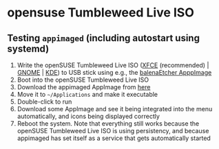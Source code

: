 # opensuse Tumbleweed Live ISO

## Testing `appimaged` (including autostart using systemd)

1. Write the openSUSE Tumbleweed Live ISO ([XFCE](https://download.opensuse.org/tumbleweed/iso/openSUSE-Tumbleweed-XFCE-Live-x86_64-Current.iso) (recommended) | [GNOME](https://download.opensuse.org/tumbleweed/iso/openSUSE-Tumbleweed-GNOME-Live-x86_64-Current.iso) | [KDE](https://download.opensuse.org/tumbleweed/iso/openSUSE-Tumbleweed-KDE-Live-x86_64-Current.iso)) to USB stick using e.g., the [balenaEtcher ApppImage](https://github.com/balena-io/etcher/releases)
2. Boot into the openSUSE Tumbleweed Live ISO
3. Download the appimaged AppImage from [here](../../releases/tag/continuous)
4. Move it to `~/Applications` and make it executable
5. Double-click to run
6. Download some AppImage and see it being integrated into the menu automatically, and icons being displayed correctly
7. Reboot the system. Note that everything still works because the openSUSE Tumbleweed Live ISO is using persistency, and because appimaged has set itself as a service that gets automatically started
